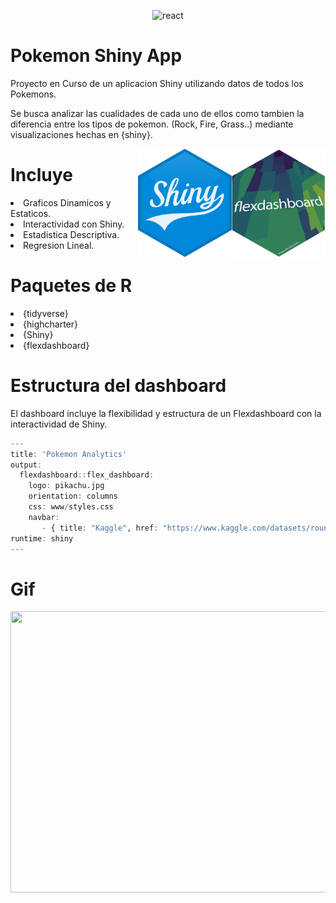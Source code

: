 


<p align="center">
<img src="https://upload.wikimedia.org/wikipedia/commons/thumb/9/98/International_Pok%C3%A9mon_logo.svg/2560px-International_Pok%C3%A9mon_logo.svg.png" alt="react" width="330" height="150" />
</p>

# Pokemon Shiny App


Proyecto en Curso de un aplicacion Shiny utilizando datos de todos los Pokemons. 

Se busca analizar las cualidades de cada uno de ellos como tambien la diferencia entre los tipos de pokemon. (Rock, Fire, Grass..) mediante visualizaciones hechas en {shiny}.



<p>
<a href="https://pkgs.rstudio.com/flexdashboard/" rel="nofollow"><img src="https://raw.githubusercontent.com/rstudio/hex-stickers/master/PNG/flexdashboard.png" align="right" width="150" style="max-width: 100%;"></a>
<a href="https://shiny.rstudio.com/" rel="nofollow"><img src="https://raw.githubusercontent.com/rstudio/hex-stickers/master/PNG/shiny.png" align="right" width="150" style="max-width: 100%;"></a>
</p>



# Incluye

<ui>
<li>
Graficos Dinamicos y Estaticos.
</li>
<li>
Interactividad con Shiny.
</li>
<li>
Estadistica Descriptiva.
</li>
<li>
Regresion Lineal.
</li>
</ui>




# Paquetes de R

<ui>
<li>
{tidyverse}
</li>
<li>
{highcharter}
</li>
<li>
{Shiny}
</li>
<li>
{flexdashboard}
</li>
</ui>



# Estructura del dashboard

El dashboard incluye la flexibilidad y estructura de un Flexdashboard con la interactividad de Shiny.

```r
---
title: 'Pokemon Analytics'
output: 
  flexdashboard::flex_dashboard:
    logo: pikachu.jpg
    orientation: columns
    css: www/styles.css
    navbar:
       - { title: "Kaggle", href: "https://www.kaggle.com/datasets/rounakbanik/pokemon", align: right}
runtime: shiny
---
```

# Gif

<p align="center">
  <img 
    width="650"
    height="450"
    src="Img/pkm.gif"
  >
</p>




